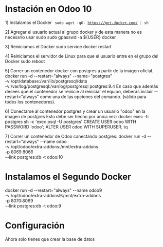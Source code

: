 # Instación en Odoo 10
1] Instalamos el Docker
<code>
sudo wget -qO- https://get.docker.com/ | sh
</code>

2] Agregar el usuario actual al grupo docker y de esta manera no es necesario usar sudo
sudo gpasswd -a ${USER} docker

3] Reiniciamos el Docker
sudo service docker restart

4] Reiniciamos el servidor de Linux para que el usuario entre en el grupo del Docker
sudo reboot

5] Correr un contenedor docker con postgres a partir de la imágen oficial.
docker run -d --restart="always" --name="postgres" \
-v /opt/database:/var/lib/postgresql/data \
-v /var/log/postgresql:/var/log/postgresql postgres:9.4
En caso que además desees que el contenedor se reinicie al reiniciar el equipo, deberás incluir --restart="always" como una de las opciones del comando. (válido para todos los contenedores).

6] Conectarse al contenedor postgres y crear un usuario "odoo" en la imagen de postgres
Esto debe ser hecho por única vez:
docker exec -ti postgres sh -c 'exec psql -U postgres'
CREATE USER odoo WITH PASSWORD 'odoo';
ALTER USER odoo WITH SUPERUSER;
\q

7] Correr un contenedor de Odoo conectando postgres:
docker run -d --restart="always" --name odoo \
-v /opt/odoo/extra-addons:/mnt/extra-addons \
-p 8069:8069 \
--link postgres:db -t odoo:10

# Instalamos el Segundo Docker

docker run -d --restart="always" --name odoo9 \
-v /opt/odoo/extra-addons9:/mnt/extra-addons \
-p 8070:8069 \
--link postgres:db -t odoo:9

# Configuración
Ahora solo tienes que crear la base de datos


